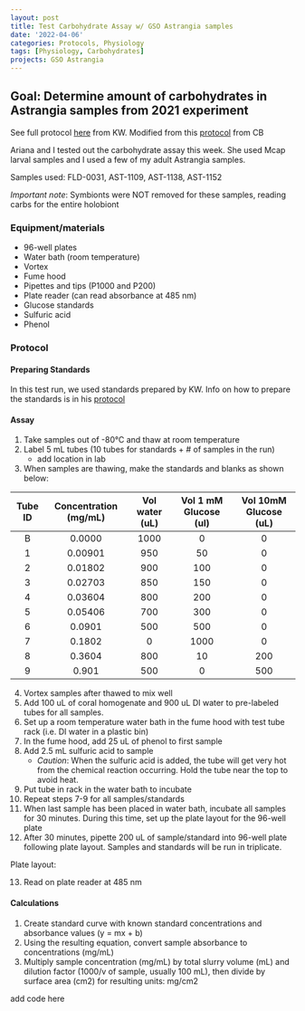 ```yaml
---
layout: post
title: Test Carbohydrate Assay w/ GSO Astrangia samples
date: '2022-04-06'
categories: Protocols, Physiology
tags: [Physiology, Carbohydrates]
projects: GSO Astrangia 
---
```


## Goal: Determine amount of carbohydrates in Astrangia samples from 2021 experiment 

See full protocol [here](https://github.com/Putnam-Lab/Lab_Management/tree/master/Lab_Resources/Physiology_Protocols/Carbohydrates/Bove_Baumann_96well_Protocol) from KW. Modified from this [protocol](https://www.protocols.io/view/coral-carbohydrate-assay-for-96-well-plates-j8nlk4ro1g5r/v1) from CB

Ariana and I tested out the carbohydrate assay this week. She used Mcap larval samples and I used a few of my adult Astrangia samples. 

Samples used: FLD-0031, AST-1109, AST-1138, AST-1152

*Important note*: Symbionts were NOT removed for these samples, reading carbs for the entire holobiont 

### Equipment/materials

- 96-well plates
- Water bath (room temperature)
- Vortex
- Fume hood
- Pipettes and tips (P1000 and P200)
- Plate reader (can read absorbance at 485 nm)
- Glucose standards 
- Sulfuric acid 
- Phenol 

### Protocol 

#### Preparing Standards 

In this test run, we used standards prepared by KW. Info on how to prepare the standards is in his [protocol](https://github.com/Putnam-Lab/Lab_Management/tree/master/Lab_Resources/Physiology_Protocols/Carbohydrates/Bove_Baumann_96well_Protocol)

#### Assay 

1. Take samples out of -80°C and thaw at room temperature 
2. Label 5 mL tubes (10 tubes for standards + # of samples in the run)
	- add location in lab
3. When samples are thawing, make the standards and blanks as shown below: 

| Tube ID | Concentration (mg/mL) | Vol water (uL) | Vol 1 mM Glucose (ul) | Vol 10mM Glucose (uL) |
|:-------:|:---------------------:|:--------------:|:---------------------:|:---------------------:|
|    B    |         0.0000        |      1000      |           0           |           0           |
|    1    |        0.00901        |       950      |           50          |           0           |
|    2    |        0.01802        |       900      |          100          |           0           |
|    3    |        0.02703        |       850      |          150          |           0           |
|    4    |        0.03604        |       800      |          200          |           0           |
|    5    |        0.05406        |       700      |          300          |           0           |
|    6    |         0.0901        |       500      |          500          |           0           |
|    7    |         0.1802        |        0       |          1000         |           0           |
|    8    |         0.3604        |       800      |           10          |          200          |
|    9    |         0.901         |       500      |           0           |          500          |

4. Vortex samples after thawed to mix well
5. Add 100 uL of coral homogenate and 900 uL DI water to pre-labeled tubes for all samples. 
6. Set up a room temperature water bath in the fume hood with test tube rack (i.e. DI water in a plastic bin)
7. In the fume hood, add 25 uL of phenol to first sample 
8. Add 2.5 mL sulfuric acid to sample
	- *Caution*: When the sulfuric acid is added, the tube will get very hot from the chemical reaction occurring. Hold the tube near the top to avoid heat.
9. Put tube in rack in the water bath to incubate
10. Repeat steps 7-9 for all samples/standards
11. When last sample has been placed in water bath, incubate all samples for 30 minutes. During this time, set up the plate layout for the 96-well plate
12. After 30 minutes, pipette 200 uL of sample/standard into 96-well plate following plate layout. Samples and standards will be run in triplicate.

Plate layout: 

13. Read on plate reader at 485 nm

#### Calculations 

1. Create standard curve with known standard concentrations and absorbance values (y = mx + b)
2. Using the resulting equation, convert sample absorbance to concentrations (mg/mL)
3. Multiply sample concentration (mg/mL) by total slurry volume (mL) and dilution factor (1000/v of sample, usually 100 mL), then divide by surface area (cm2) for resulting units: mg/cm2

add code here 














